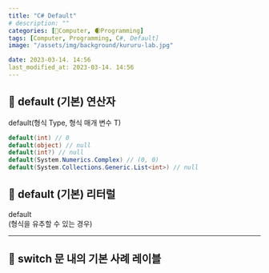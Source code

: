```yaml
---
title: "C# Default"
# description: ""
categories: [💫Computer, 🌒Programming]
tags: [Computer, Programming, C#, Default]
image: "/assets/img/background/kururu-lab.jpg"

date: 2023-03-14. 14:56
last_modified_at: 2023-03-14. 14:56
---
```


## 💫 default (기본) 연산자

default(형식 Type, 형식 매개 변수 T)  

```cs
default(int) // 0
default(object) // null
default(int?) // null
default(System.Numerics.Complex) // (0, 0)
default(System.Collections.Generic.List<int>) // null
```

## 💫 default (기본) 리터럴

default  
(형식을 유추할 수 있는 경우)  

---

## 💫 switch 문 내의 기본 사례 레이블  
